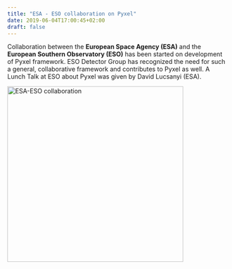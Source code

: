 ```yaml
---
title: "ESA - ESO collaboration on Pyxel"
date: 2019-06-04T17:00:45+02:00
draft: false
---
```


Collaboration between the **European Space Agency (ESA)** and the **European Southern Observatory (ESO)** 
has been started on development of Pyxel framework. ESO Detector Group has recognized the need 
for such a general, collaborative framework and contributes to Pyxel as well. 
A Lunch Talk at ESO about Pyxel was given by David Lucsanyi (ESA).

<img src="/img/esa-eso.png" width="400px" alt="ESA-ESO collaboration">